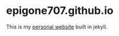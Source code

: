 # epigone707.github.io

This is my [personal website](https://epigone707.github.io/) built in jekyll.
